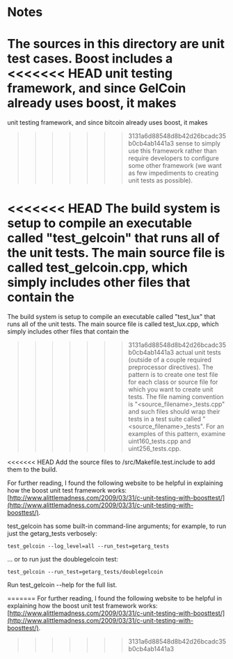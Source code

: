 # Notes
The sources in this directory are unit test cases.  Boost includes a
<<<<<<< HEAD
unit testing framework, and since GelCoin already uses boost, it makes
=======
unit testing framework, and since bitcoin already uses boost, it makes
>>>>>>> 3131a6d88548d8b42d26bcadc35b0cb4ab1441a3
sense to simply use this framework rather than require developers to
configure some other framework (we want as few impediments to creating
unit tests as possible).

<<<<<<< HEAD
The build system is setup to compile an executable called "test_gelcoin"
that runs all of the unit tests.  The main source file is called
test_gelcoin.cpp, which simply includes other files that contain the
=======
The build system is setup to compile an executable called "test_lux"
that runs all of the unit tests.  The main source file is called
test_lux.cpp, which simply includes other files that contain the
>>>>>>> 3131a6d88548d8b42d26bcadc35b0cb4ab1441a3
actual unit tests (outside of a couple required preprocessor
directives).  The pattern is to create one test file for each class or
source file for which you want to create unit tests.  The file naming
convention is "<source_filename>_tests.cpp" and such files should wrap
their tests in a test suite called "<source_filename>_tests".  For an
examples of this pattern, examine uint160_tests.cpp and
uint256_tests.cpp.

<<<<<<< HEAD
Add the source files to /src/Makefile.test.include to add them to the build.

For further reading, I found the following website to be helpful in
explaining how the boost unit test framework works:
[http://www.alittlemadness.com/2009/03/31/c-unit-testing-with-boosttest/](http://www.alittlemadness.com/2009/03/31/c-unit-testing-with-boosttest/).

test_gelcoin has some built-in command-line arguments; for
example, to run just the getarg_tests verbosely:

    test_gelcoin --log_level=all --run_test=getarg_tests

... or to run just the doublegelcoin test:

    test_gelcoin --run_test=getarg_tests/doublegelcoin

Run  test_gelcoin --help   for the full list.

=======
For further reading, I found the following website to be helpful in
explaining how the boost unit test framework works:
[http://www.alittlemadness.com/2009/03/31/c-unit-testing-with-boosttest/](http://www.alittlemadness.com/2009/03/31/c-unit-testing-with-boosttest/).
>>>>>>> 3131a6d88548d8b42d26bcadc35b0cb4ab1441a3
